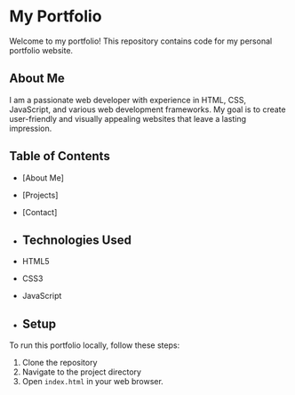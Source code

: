 # My Portfolio

Welcome to my portfolio! This repository contains code for my personal portfolio website.

## About Me

I am a passionate web developer with experience in HTML, CSS, JavaScript, and various web development frameworks. My goal is to create user-friendly and visually appealing websites that leave a lasting impression.
## Table of Contents
- [About Me]
- [Projects]
- [Contact]

- ## Technologies Used

- HTML5
- CSS3
- JavaScript

- ## Setup

To run this portfolio locally, follow these steps:

1. Clone the repository
2. Navigate to the project directory
3. Open `index.html` in your web browser.
